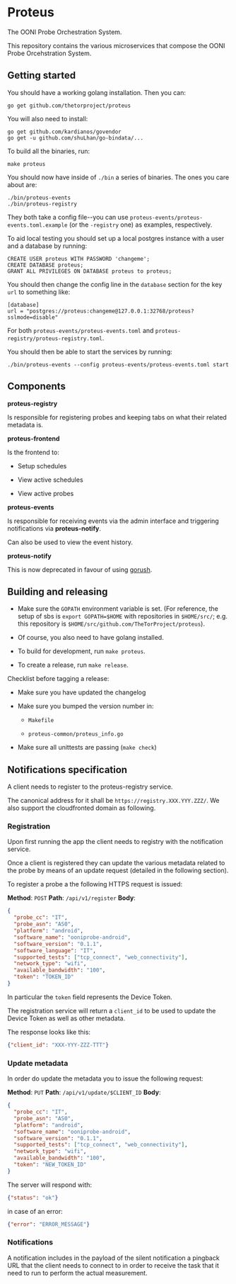# Proteus

The OONI Probe Orchestration System.

This repository contains the various microservices that compose the OONI
Probe Orcehstration System.

## Getting started

You should have a working golang installation. Then you can:

```
go get github.com/thetorproject/proteus
```

You will also need to install:

```
go get github.com/kardianos/govendor
go get -u github.com/shuLhan/go-bindata/...
```

To build all the binaries, run:

```
make proteus
```

You should now have inside of `./bin` a series of binaries. The ones you care
about are:

```
./bin/proteus-events
./bin/proteus-registry
```

They both take a config file--you can use
`proteus-events/proteus-events.toml.example` (or the `-registry` one) as
examples, respectively.

To aid local testing you should set up a local postgres instance with a user
and a database by running:
```
CREATE USER proteus WITH PASSWORD 'changeme';
CREATE DATABASE proteus;
GRANT ALL PRIVILEGES ON DATABASE proteus to proteus;
```

You should then change the config line in the `database` section for the key
`url` to something like:

```
[database]
url = "postgres://proteus:changeme@127.0.0.1:32768/proteus?sslmode=disable"
```

For both `proteus-events/proteus-events.toml` and
`proteus-registry/proteus-registry.toml`.

You should then be able to start the services by running:

```
./bin/proteus-events --config proteus-events/proteus-events.toml start
```


## Components

**proteus-registry**

Is responsible for registering probes and keeping tabs on what their related
metadata is.

**proteus-frontend**

Is the frontend to:

* Setup schedules

* View active schedules

* View active probes

**proteus-events**

Is responsible for receiving events via the admin interface and triggering
notifications via **proteus-notify**.

Can also be used to view the event history.

**proteus-notify**

This is now deprecated in favour of using
[gorush](https://github.com/appleboy/gorush).

## Building and releasing

- Make sure the `GOPATH` environment variable is set. (For reference, the setup
  of sbs is `export GOPATH=$HOME` with repositories in `$HOME/src/`; e.g. this
  repository is `$HOME/src/github.com/TheTorProject/proteus`).

- Of course, you also need to have golang installed.

- To build for development, run `make proteus`.

- To create a release, run `make release`.

Checklist before tagging a release:

- Make sure you have updated the changelog

- Make sure you bumped the version number in:

    - `Makefile`

    - `proteus-common/proteus_info.go`

- Make sure all unittests are passing (`make check`)

## Notifications specification

A client needs to register to the proteus-registry service.

The canonical address for it shall be `https://registry.XXX.YYY.ZZZ/`. We
also support the cloudfronted domain as following.

### Registration

Upon first running the app the client needs to registry with the notification
service.

Once a client is registered they can update the various metadata related to the probe by means of an update request (detailed in the following section).

To register a probe a the following HTTPS request is issued:

**Method**: `POST`
**Path**: `/api/v1/register`
**Body**:
```json
{
  "probe_cc": "IT",
  "probe_asn": "AS0",
  "platform": "android",
  "software_name": "ooniprobe-android",
  "software_version": "0.1.1",
  "software_language": "IT",
  "supported_tests": ["tcp_connect", "web_connectivity"],
  "network_type": "wifi",
  "available_bandwidth": "100",
  "token": "TOKEN_ID"
}
```

In particular the `token` field represents the Device Token.

The registration service will return a `client_id` to be used to update the Device Token as well as other metadata.

The response looks like this:

```json
{"client_id": "XXX-YYY-ZZZ-TTT"}
```

### Update metadata

In order do update the metadata you to issue the following request:

**Method**: `PUT`
**Path**: `/api/v1/update/$CLIENT_ID`
**Body**:
```json
{
  "probe_cc": "IT",
  "probe_asn": "AS0",
  "platform": "android",
  "software_name": "ooniprobe-android",
  "software_version": "0.1.1",
  "supported_tests": ["tcp_connect", "web_connectivity"],
  "network_type": "wifi",
  "available_bandwidth": "100",
  "token": "NEW_TOKEN_ID"
}
```

The server will respond with:

```json
{"status": "ok"}
```

in case of an error:

```json
{"error": "ERROR_MESSAGE"}
```

### Notifications

A notification includes in the payload of the silent notification a pingback
URL that the client needs to connect to in order to receive the task that it
need to run to perform the actual measurement.

